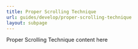 ```yaml
---
title: Proper Scrolling Technique
url: guides/develop/proper-scrolling-technique
layout: subpage
---
```


Proper Scrolling Technique content here
